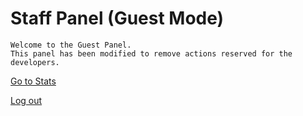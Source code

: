 # Staff Panel (Guest Mode)

```
Welcome to the Guest Panel.
This panel has been modified to remove actions reserved for the developers.
```

[Go to Stats](/stats)

[Log out](/)
